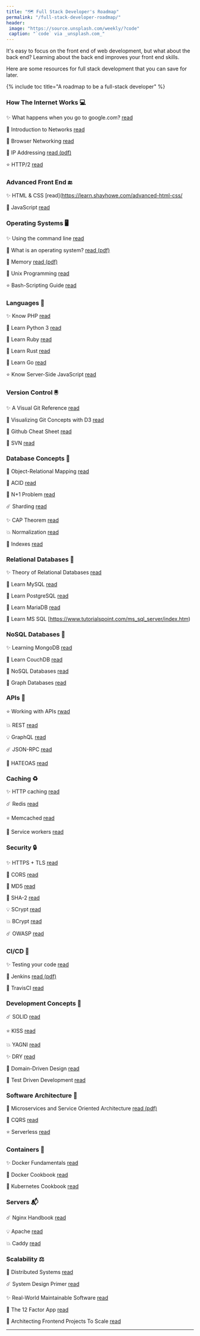 ```yaml
---
title: "🗺 Full Stack Developer's Roadmap"
permalink: "/full-stack-developer-roadmap/"
header:
 image: "https://source.unsplash.com/weekly/?code"
 caption: "`code` via _unsplash.com_"
---
```

It's easy to focus on the front end of web development, but what about the back end? Learning about the back end improves your front end skills.

Here are some resources for full stack development that you can save for later.

{% include toc title="A roadmap to be a full-stack developer" %}

### How The Internet Works 💻

✨ What happens when you go to google.com? [read](https://github.com/alex/what-happens-when)

🎉 Introduction to Networks [read](https://ocw.mit.edu/courses/electrical-engineering-and-computer-science/6-02-introduction-to-eecs-ii-digital-communication-systems-fall-2012/readings/)

💫 Browser Networking [read](https://hpbn.co/)

🎊 IP Addressing [read (pdf)](https://pages.di.unipi.it/ricci/501302.pdf)

⭐️ HTTP/2 [read](https://daniel.haxx.se/http2/)

### Advanced Front End 🔚

✨ HTML & CSS [read](https://learn.shayhowe.com/advanced-html-css/

💫 JavaScript [read](https://github.com/getify/You-Dont-Know-JS)

### Operating Systems 🖥

✨ Using the command line [read](https://launchschool.com/books/command_line)

🎉 What is an operating system? [read (pdf)](http://markburgess.org/os/os.pdf)

💫 Memory [read (pdf)](https://www.akkadia.org/drepper/cpumemory.pdf)

🎊 Unix Programming [read](http://catb.org/esr/writings/taoup/html/)

⭐️ Bash-Scripting Guide [read](https://tldp.org/LDP/abs/html/)

### Languages 📕

✨ Know PHP [read](https://en.wikibooks.org/wiki/PHP_Programming)

🌟 Learn Python 3 [read](https://devguide.python.org/)

🎉 Learn Ruby [read](https://www.rubyguides.com/ruby-tutorial/)

💫 Learn Rust [read](https://doc.rust-lang.org/stable/rust-by-example/)

🎊 Learn Go [read](https://gobyexample.com/)

⭐️ Know Server-Side JavaScript [read](https://github.com/maxogden/art-of-node)

### Version Control 🖲

✨ A Visual Git Reference [read](https://marklodato.github.io/visual-git-guide/index-en.html)

🎉 Visualizing Git Concepts with D3 [read](https://onlywei.github.io/explain-git-with-d3/)

💫 Github Cheat Sheet [read](https://github.com/tiimgreen/github-cheat-sheet)

🎊 SVN [read](https://dev.to/rajbdilip/quick-svn-guide-for-git-users-svn-the-git-way-26al)

### Database Concepts 📓

🌟 Object-Relational Mapping [read](https://dev.to/nielsenjared/what-is-object-relational-mapping-how-to-roll-your-own-javascript-orm-4ni3)

🎉 ACID [read](https://neo4j.com/blog/acid-vs-base-consistency-models-explained/)

💫 N+1 Problem [read](https://medium.com/@bretdoucette/n-1-queries-and-how-to-avoid-them-a12f02345be5)

☄️ Sharding [read](https://www.digitalocean.com/community/tutorials/understanding-database-sharding)

✨ CAP Theorem [read](http://www.julianbrowne.com/article/brewers-cap-theorem)

💥 Normalization [read](https://dev.to/nexttech/database-normalization-explained-5b1a)

🌟 Indexes [read](https://dev.to/helenanders26/sql-series-speed-up-your-queries-with-indexes-3c83)

### Relational Databases 📔

✨ Theory of Relational Databases [read](https://web.cecs.pdx.edu/~maier/TheoryBook/TRD.html)

🎉 Learn MySQL [read](https://www.techotopia.com/index.php/MySQL_Essentials)

💫 Learn PostgreSQL [read](https://www.syncfusion.com/ebooks/postgres)

🎊 Learn MariaDB [read](https://www.tutorialspoint.com/mariadb/index.htm)

🌟 Learn MS SQL [https://www.tutorialspoint.com/ms_sql_server/index.htm)

### NoSQL Databases 📗

✨ Learning MongoDB [read](ttps://github.com/evanlucas/learnyoumongo)

🎉 Learn CouchDB [read](http://guide.couchdb.org/editions/1/en/index.html)

💫 NoSQL Databases [read](https://github.com/evanlucas/learnyoumongo)

🎊 Graph Databases [read](https://graphdatabases.com/)

### APIs 📨

⭐️ Working with APIs [rwad](https://launchschool.com/books/working_with_apis)

💥 REST [read](https://dev.to/drminnaar/rest-api-guide-14n2)

💡 GraphQL [read](https://dev.to/leonardomso/a-beginners-guide-to-graphql-3kjj)

☄️ JSON-RPC [read](https://dev.to/radixdlt/json-rpc-vs-rest-for-distributed-platform-apis-3n0m)

🎉 HATEOAS [read](https://restcookbook.com/Basics/hateoas/)

### Caching ♻️

✨ HTTP caching [read](https://developer.mozilla.org/en-US/docs/Web/HTTP/Caching)

☄️ Redis [read](https://openmymind.net/2012/1/23/The-Little-Redis-Book/)

⭐️ Memcached [read](https://www.tutorialspoint.com/memcached/index.htm)

🚀 Service workers [read](https://dev.to/blarzhernandez/javascript-service-workers-visualized-1683)

### Security 🔒

✨ HTTPS + TLS [read](https://dev.to/ahmedatefae/web-security-knowledge-you-must-understand-it-part-i-https-tls-ssl-cors-csp-298l)

🎉 CORS [read](https://dev.to/lydiahallie/cs-visualized-cors-5b8h)

💫 MD5 [read](https://dev.to/wagslane/very-basic-intro-to-hash-functions-sha-256-md-5-etc-399j)

🎊 SHA-2 [read](https://dev.to/wagslane/how-sha-2-works-step-by-step-sha-256-11ci)

💡 SCrypt [read](https://dev.to/wagslane/very-basic-intro-to-the-scrypt-hash-7l5)

💥 BCrypt [read](https://dev.to/sylviapap/bcrypt-explained-4k5c)

☄️ OWASP [read](https://owasp.org/www-project-top-ten/)

### CI/CD 🧪

✨ Testing your code [read](https://dev.to/thejessleigh/different-types-of-testing-explained-1ljo)

🎉 Jenkins [read (pdf)](https://www.bogotobogo.com/DevOps/Jenkins/images/Intro_install/jenkins-the-definitive-guide.pdf)

💫 TravisCI [read](https://github.com/dwyl/learn-travis)

### Development Concepts 📙

☄️ SOLID [read](https://dev.to/ham8821/solid-principles-to-start-with-object-oriented-programming-1e49)

⭐️ KISS [read](https://dev.to/getd/kiss-keep-it-simple-short-my-tech-writing-principal-jjn)

💥 YAGNI [read](https://dev.to/gonedark/practicing-yagni-3n1d)

✨ DRY [read](https://dev.to/codemouse92/clean-dry-solid-spaghetti-1lgm)

🎉 Domain-Driven Design [read](http://www.infoq.com/minibooks/domain-driven-design-quickly)

🌟 Test Driven Development [read](https://github.com/grzesiek-galezowski/tdd-ebook)

### Software Architecture 🏯

💫 Microservices and Service Oriented Architecture [read (pdf)](https://www.oreilly.com/programming/free/files/microservices-vs-service-oriented-architecture.pdf)

🎊 CQRS [read](https://msdn.microsoft.com/en-us/library/jj554200.aspx)

⭐️ Serverless [read](https://docs.microsoft.com/en-us/dotnet/standard/serverless-architecture/)

### Containers 🧊

✨ Docker Fundamentals [read](https://dev.to/skaytech/docker-fundamentals-2ibi)

🎉 Docker Cookbook [read](https://www.packtpub.com/free-ebooks/docker-cookbook-second-edition)

💫 Kubernetes Cookbook [read](https://www.packtpub.com/free-ebooks/kubernetes-cookbook-second-edition)

### Servers 📬

☄️ Nginx Handbook [read](https://github.com/trimstray/nginx-admins-handbook)

💡 Apache [read](https://httpd.apache.org/)

💥 Caddy [read](https://caddyserver.com/)

### Scalability ⚖️

💫 Distributed Systems [read](http://book.mixu.net/distsys/single-page.html)

☄️ System Design Primer [read](https://github.com/donnemartin/system-design-primer)

✨ Real-World Maintainable Software [read](https://www.oreilly.com/content/real-world-maintainable-software/)

🎉 The 12 Factor App [read](https://12factor.net/)

🌟 Architecting Frontend Projects To Scale [read](https://dev.to/mmcshinsky/why-frontend-architecture-matters-1ldj)

***
